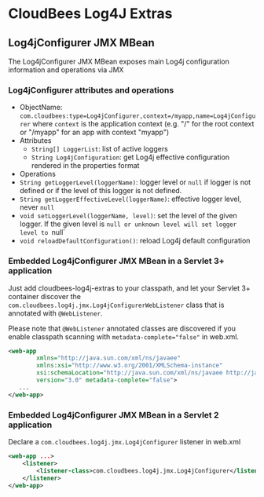 # CloudBees Log4J Extras

## Log4jConfigurer JMX MBean

The Log4jConfigurer JMX MBean exposes main Log4j configuration information and operations via JMX

### Log4jConfigurer attributes and operations

* ObjectName: `com.cloudbees:type=Log4jConfigurer,context=/myapp,name=Log4jConfigurer` where `context` is the application context (e.g. "/" for the root context or "/myapp" for an app with context "myapp")
* Attributes
  * `String[] LoggerList`: list of active loggers
  * `String Log4jConfiguration`: get Log4j effective configuration rendered in the properties format
* Operations
 * `String getLoggerLevel(loggerName)`: logger level or `null` if logger is not defined or if the level of this logger is not defined.
 * `String getLoggerEffectiveLevel(loggerName)`: effective logger level, never `null`
 * `void setLoggerLevel(loggerName, level)`: set the level of the given logger. If the given level is `null or unknown level will set logger level to `null`
 * `void reloadDefaultConfiguration()`: reload Log4j default configuration

### Embedded Log4jConfigurer JMX MBean in a Servlet 3+ application

Just add cloudbees-log4j-extras to your classpath, and let your Servlet 3+ container discover the
`com.cloudbees.log4j.jmx.Log4jConfigurerWebListener` class that is annotated with `@WebListener`.

Please note that `@WebListener` annotated classes are discovered if you enable classpath scanning with `metadata-complete="false"`
in web.xml.

```xml
<web-app
        xmlns="http://java.sun.com/xml/ns/javaee"
        xmlns:xsi="http://www.w3.org/2001/XMLSchema-instance"
        xsi:schemaLocation="http://java.sun.com/xml/ns/javaee http://java.sun.com/xml/ns/javaee/web-app_3_0.xsd"
        version="3.0" metadata-complete="false">
   ...
</web-app>
```

### Embedded Log4jConfigurer JMX MBean in a Servlet 2 application

Declare a `com.cloudbees.log4j.jmx.Log4jConfigurer` listener in web.xml

```xml
<web-app ...>
    <listener>
        <listener-class>com.cloudbees.log4j.jmx.Log4jConfigurer</listener-class>
    </listener>
</web-app>
```